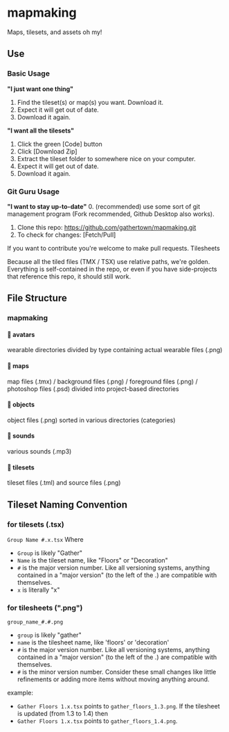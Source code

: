 # mapmaking
Maps, tilesets, and assets oh my!


## Use
### Basic Usage
**"I just want one thing"**
1. Find the tileset(s) or map(s) you want. Download it.
2. Expect it will get out of date.
3. Download it again.

**"I want all the tilesets"**
1. Click the green [Code] button
2. Click [Download Zip]
3. Extract the tileset folder to somewhere nice on your computer.
4. Expect it will get out of date.
5. Download it again.

### Git Guru Usage
**"I want to stay up-to-date"**
0. (recommended) use some sort of git management program (Fork recommended, Github Desktop also works).
1. Clone this repo: https://github.com/gathertown/mapmaking.git
2. To check for changes: [Fetch/Pull]

If you want to contribute you're welcome to make pull requests. Tilesheets 

Because all the tiled files (TMX / TSX) use relative paths, we're golden. Everything is self-contained in the repo, or even if you have side-projects that reference this repo, it should still work.

## File Structure
### mapmaking
#### 📁 avatars
wearable directories divided by type containing actual wearable files (.png)
#### 📁 maps
map files (.tmx) / background files (.png) / foreground files (.png) / photoshop files (.psd)
divided into project-based directories
#### 📁 objects
object files (.png) sorted in various directories (categories)
#### 📁 sounds
various sounds (.mp3)
#### 📁 tilesets
tileset files (.tml) and source files (.png)

## Tileset Naming Convention
### for tilesets (.tsx)
`Group Name #.x.tsx`
Where
- `Group` is likely "Gather"
- `Name` is the tileset name, like "Floors" or "Decoration"
- `#` is the major version number. Like all versioning systems, anything contained in a "major version" (to the left of the .) are compatible with themselves.
- `x` is literally "x"

### for tilesheets (".png")
`group_name_#.#.png`
- `group` is likely "gather"
- `name` is the tilesheet name, like 'floors' or 'decoration'
- `#` is the major version number. Like all versioning systems, anything contained in a "major version" (to the left of the .) are compatible with themselves.
- `#` is the minor version number. Consider these small changes like little refinements or adding more items without moving anything around.

example:
- `Gather Floors 1.x.tsx` points to `gather_floors_1.3.png`. If the tilesheet is updated (from 1.3 to 1.4) then
- `Gather Floors 1.x.tsx` points to `gather_floors_1.4.png`.
